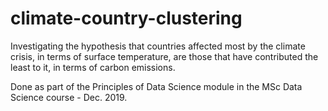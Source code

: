 # climate-country-clustering
 Investigating the hypothesis that countries affected most by the climate crisis, in terms of surface temperature, are those that have contributed the least to it, in terms of carbon emissions.

Done as part of the Principles of Data Science module in the MSc Data Science course - Dec. 2019.
